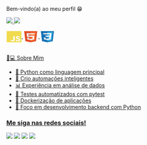 Bem-vindo(a) ao meu perfil  😁

 <div>
   <a href="https://github.com/wolfdnb">
   <img height="180em" src="https://github-readme-stats.vercel.app/api?username=daniel&show_icons=true&theme=tokyonight&include_all_commits=true&count_private=true"/>
   <img height="180em" src="https://github-readme-stats.vercel.app/api/top-langs/?username=daniel&layout=compact&langs_count=6&theme=tokyonight"/>
</div>
    
<div style="display: inline_block"><br>
  <img align="center" alt="Js" height="30" width="40" src="https://raw.githubusercontent.com/devicons/devicon/master/icons/javascript/javascript-plain.svg">
  <img align="center" alt="HTML" height="30" width="40" src="https://raw.githubusercontent.com/devicons/devicon/master/icons/html5/html5-original.svg">
  <img align="center" alt="CSS" height="30" width="40" src="https://raw.githubusercontent.com/devicons/devicon/master/icons/css3/css3-original.svg">
</div>
 
<br>

👨💻 Sobre Mim

- 🐍 Python como linguagem principal
- 🤖 Crio automações inteligentes
- 📊 Experiência em análise de dados
- 🧪 Testes automatizados com pytest
- 🐳 Dockerização de aplicações
- 🚀 Foco em desenvolvimento backend com Python 


### Me siga nas redes sociais!

<div> 
  <a href="https://instagram.com/wolf_daniboy" target="_blank"><img src="https://img.shields.io/badge/-Instagram-%23E4405F?style=for-the-badge&logo=instagram&logoColor=white" target="_blank"></a>
  <a href="https://discord.gg/SEUUSERID" target="_blank"><img src="https://img.shields.io/badge/Discord-7289DA?style=for-the-badge&logo=discord&logoColor=white" target="_blank"></a> 
  <a href = "mailto:wolf21.dan@gmail.com"><img src="https://img.shields.io/badge/-Gmail-%23333?style=for-the-badge&logo=gmail&logoColor=white" target="_blank"></a>
  <!-- Adicione seu LinkedIn abaixo -->
  <a href="https://www.linkedin.com/in/seu-linkedin" target="_blank"><img src="https://img.shields.io/badge/-LinkedIn-%230077B5?style=for-the-badge&logo=linkedin&logoColor=white" target="_blank"></a>
</div>